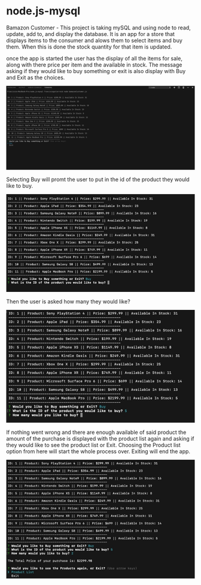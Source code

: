 # node.js-mysql

Bamazon Customer -
This project is taking mySQL and using node to read, update, add to, and display the database. It is an app for a store that displays items to the consumer and alows them to select items and buy them. When this is done the stock quantity for that item is updated. 

once the app is started the user has the display of all the items for sale, along with there price per item and the available in stock. The message asking if they would like to buy something or exit is also display with Buy and Exit as the choices.

![Step 1](./step1.jpg)

Selecting Buy will promt the user to put in the id of the product they would like to buy.

![What Item id](./id.jpg)

Then the user is asked how many they would like?

![How many](./howMany.jpg)

If nothing went wrong and there are enough available of said product the amount of the purchase is displayed with the product list again and asking if they would like to see the product list or Exit. Choosing the Product list option from here will start the whole process over. Exiting will end the app.

![Price and Option](./total.jpg)